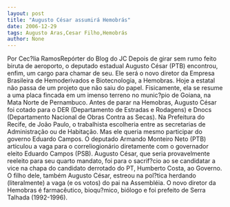 ```yaml
---
layout: post
title: "Augusto César assumirá Hemobrás"
date: 2006-12-29
tags: Augusto Aras,Cesar Filho,Hemobrás
author: None
---
```

Por Cec?lia RamosRepórter do Blog do JC
Depois de girar sem rumo feito biruta de aeroporto,&nbsp;o&nbsp;deputado estadual Augusto César (PTB) encontrou, enfim, um cargo para chamar de seu.
Ele&nbsp;será o novo diretor da Empresa Brasileira de Hemoderivados e Biotecnologia, a&nbsp;Hemobras.&nbsp;Hoje a estatal não passa de um projeto que não saiu do papel. Fisicamente,&nbsp;ela se&nbsp;resume a uma placa fincada&nbsp;em um imenso terreno no munic?pio de Goiana, na Mata Norte de Pernambuco.
Antes de parar na Hemobras,&nbsp;Augusto César foi cotado para o DER (Departamento de Estradas e Rodagens) e&nbsp;Dnocs (Departamento Nacional de Obras Contra as Secas). Na Prefeitura do Recife, de João Paulo, o trabalhista escolheria entre as secretarias de Administração ou&nbsp;de Habitação. Mas ele queria mesmo participar do governo Eduardo Campos.
O deputado Armando Monteiro Neto (PTB) articulou a vaga para o correliogionário diretamente com o governador eleito Eduardo Campos (PSB). 
Augusto César, que&nbsp;seria provavelmente reeleito para&nbsp;seu quarto mandato,&nbsp;foi para o sacrif?cio ao se candidatar a vice na chapa do candidato derrotado do PT, Humberto Costa, ao Governo. O filho dele, também Augusto César, estreou na&nbsp;pol?tica&nbsp;herdando (literalmente)&nbsp;a vaga (e os votos) do pai na Assembléia. 
O novo diretor da Hemobras é farmacêutico, bioqu?mico, biólogo e foi prefeito de Serra Talhada (1992-1996). 
